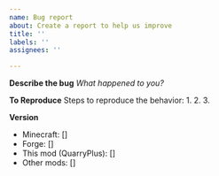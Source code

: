 ```yaml
---
name: Bug report
about: Create a report to help us improve
title: ''
labels: ''
assignees: ''

---
```


**Describe the bug**
_What happened to you?_

**To Reproduce**
Steps to reproduce the behavior:
1. 
2. 
3. 

**Version**
* Minecraft: []
* Forge: []
* This mod (QuarryPlus): []
* Other mods: []
